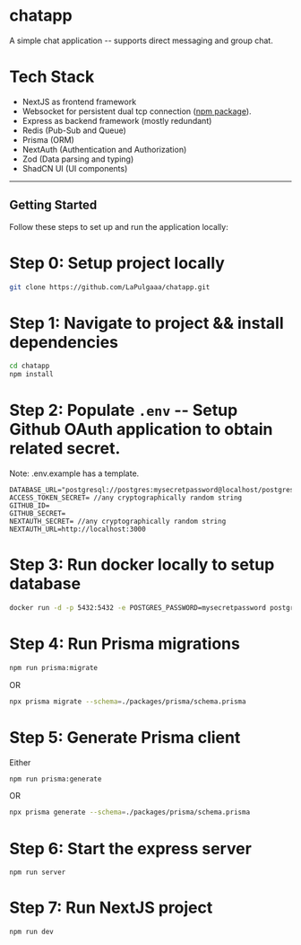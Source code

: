 # chatapp

A simple chat application -- supports direct messaging and group chat.

# Tech Stack
- NextJS as frontend framework
- Websocket  for persistent dual tcp connection ([npm package](https://www.npmjs.com/package/ws)).
- Express as backend framework (mostly redundant)
- Redis (Pub-Sub and Queue)
- Prisma (ORM)
- NextAuth (Authentication and Authorization)
- Zod (Data parsing and typing)
- ShadCN UI (UI components)

---

## Getting Started

Follow these steps to set up and run the application locally:

# Step 0: Setup project locally
```bash
git clone https://github.com/LaPulgaaa/chatapp.git
```

# Step 1: Navigate to project && install dependencies
```bash
cd chatapp
npm install
```

# Step 2: Populate `.env` -- Setup Github OAuth application to obtain related secret. 
Note: .env.example has a template.
```
DATABASE_URL="postgresql://postgres:mysecretpassword@localhost/postgres"
ACCESS_TOKEN_SECRET= //any cryptographically random string
GITHUB_ID=
GITHUB_SECRET=
NEXTAUTH_SECRET= //any cryptographically random string
NEXTAUTH_URL=http://localhost:3000
```

# Step 3: Run docker locally to setup database
```bash
docker run -d -p 5432:5432 -e POSTGRES_PASSWORD=mysecretpassword postgres
```

# Step 4: Run Prisma migrations
```bash
npm run prisma:migrate
```
OR
```bash
npx prisma migrate --schema=./packages/prisma/schema.prisma
```
# Step 5: Generate Prisma client
Either
```bash
npm run prisma:generate 
```
OR
```bash
npx prisma generate --schema=./packages/prisma/schema.prisma
```

# Step 6: Start the express server
```
npm run server
```

# Step 7: Run NextJS project
```
npm run dev
```
